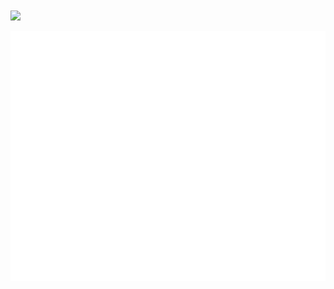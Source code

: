 
<div align=”center”><img src="https://johan.naizu.gq/img/mstile-144x144.png" align="center">
</div> 
<div align="center">
	<br>
	<a href="https://raw.githubusercontent.com/sindresorhus/css-in-readme-like-wat/main/readme.md">
		<img src="banner.svg" width="800" height="400" alt="Click to see the source">
	</a>
	<br>
</div>
